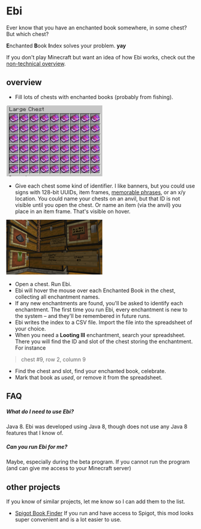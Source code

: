 # Ebi

Ever know that you have an enchanted book somewhere,
in some chest? But which chest?

**E**nchanted **B**ook **I**ndex solves your problem.
**yay**

If you don't play Minecraft but want an idea of how Ebi works,
check out the
[non-technical overview](https://github.com/slothbear/ebi/wiki/non-technical-overview).

## overview

* Fill lots of chests with enchanted books (probably from fishing).

<img src="images/large_chest.png"
  alt="large chest filled with enchanted books" width="256">
* Give each chest some kind of identifier. I like banners,
but you could use signs with 128-bit UUIDs, item frames,
[memorable phrases](https://www.youtube.com/watch?v=NFIGX6EfSSc),
or
an x/y location. You could name your chests on an anvil,
but that ID is not visible until you open the chest. Or name an item
(via the anvil) you place in an item frame. That's visible on hover.

<img src="images/chest_ids.png"
  alt="chests with IDs on signs and item frames" width="256">
* Open a chest. Run Ebi.
* Ebi will hover the mouse over each Enchanted Book in the chest,
collecting all enchantment names.
* If any new enchantments are found, you'll be asked to identify
each enchantment. The first time you run Ebi, every enchantment
is new to the system – and they'll be remembered in future runs.
* Ebi writes the index to a CSV file. Import the file
into the spreadsheet of your choice.
* When you need a **Looting III** enchantment, search your spreadsheet.
There you will find the ID and slot of the chest storing the
enchantment. For instance
> chest #9, row 2, column 9
* Find the chest and slot, find your enchanted book, celebrate.
* Mark that book as *used*, or remove it from the spreadsheet.

## FAQ

##### What do I need to use Ebi?
Java 8. Ebi was developed using Java 8, though does not use any
Java 8 features that I know of.

##### Can you run Ebi for me?
Maybe, especially during the beta program. If you cannot run
the program (and can give me access to your Minecraft server)

## other projects
If you know of similar projects, let me know so I can add them to the list.

* [Spigot Book Finder](https://github.com/coreequip/spigot-bookfinder)
If you run and have access to Spigot, this mod looks super convenient
and is a lot easier to use.
